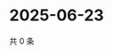 # 2025-06-23

共 0 条

<!-- BEGIN ZHIHUQUESTIONS -->
<!-- 最后更新时间 Mon Jun 23 2025 12:27:16 GMT+0800 (China Standard Time) -->

<!-- END ZHIHUQUESTIONS -->
